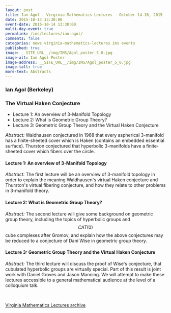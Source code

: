 ```yaml
---
layout: post
title: Ian Agol - Virginia Mathematics Lectures - October 14-16, 2015
date: 2015-10-14 13:30:00
event-date: 2015-10-14 13:30:00
multi-day-event: true
permalink: /ims/lectures/ian-agol/
comments: false
categories: news virginia-mathematics-lectures ims events
published: true
image: __SITE_URL__/img/IMS/Agol_poster_5_0.jpg
image-alt: Ian Agol Poster
image-address: __SITE_URL__/img/IMS/Agol_poster_5_0.jpg
image-tall: true
more-text: Abstracts
---
```


<h3 class="mt-3 mb-4">Ian Agol (Berkeley)</h3>

### The Virtual Haken Conjecture

- Lecture 1: An overview of 3-Manifold Topology
- Lecture 2: What is Geometric Group Theory?
- Lecture 3: Geometric Group Theory and the Virtual Haken Conjecture

<!--more-->


*Abstract:* Waldhausen conjectured in 1968 that every aspherical 3-manifold has a finite-sheeted cover which is Haken (contains an embedded essential surface). Thurston conjectured that hyperbolic 3-manifolds have a finite-sheeted cover which fibers over the circle.

#### Lecture 1: An overview of 3-Manifold Topology

*Abstract:* The first lecture will be an overview of  3-manifold topology in order to explain the meaning Waldhausen's virtual Haken conjecture and Thurston's virtual fibering conjecture, and how they relate to other problems in 3-manifold theory.


#### Lecture 2: What is Geometric Group Theory?

*Abstract:* The second lecture will give some background on geometric group theory, including the topics of hyperbolic groups and $$CAT(0)$$ cube complexes after Gromov, and explain how the above conjectures may be reduced to a conjecture of Dani Wise in geometric group theory.


#### Lecture 3: Geometric Group Theory and the Virtual Haken Conjecture

*Abstract:*  The third lecture will discuss the proof of Wise's conjecture, that cubulated hyperbolic groups are virtually special. Part of this result is joint work with Daniel Groves and Jason Manning. We will attempt to make these lectures accessible to a general mathematical audience at the level of a colloquium talk.


<br>

[Virginia Mathematics Lectures archive]({{site.url}}/ims/lectures)
